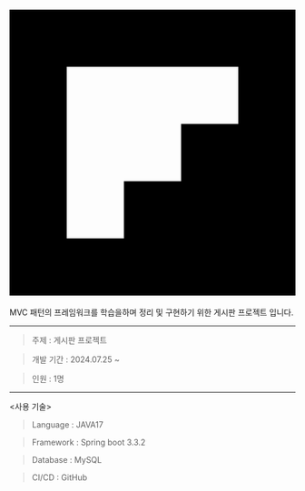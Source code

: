# <svg role="img" viewBox="0 0 24 24" xmlns="http://www.w3.org/2000/svg"><title>Flipboard</title><path d="M0 0v24h24V0H0zm19.2 9.6h-4.8v4.8H9.6v4.8H4.8V4.8h14.4v4.8z"/>Board_Project</svg>
MVC 패턴의 프레임워크를 학습을하며 정리 및 구현하기 위한 게시판 프로젝트 입니다.

- - -

>주제 : 게시판 프로젝트

>개발 기간 : 2024.07.25 ~

>인원 : 1명

- - -

<사용 기술>

>Language : JAVA17

>Framework : Spring boot 3.3.2 

>Database : MySQL

>CI/CD : GitHub

